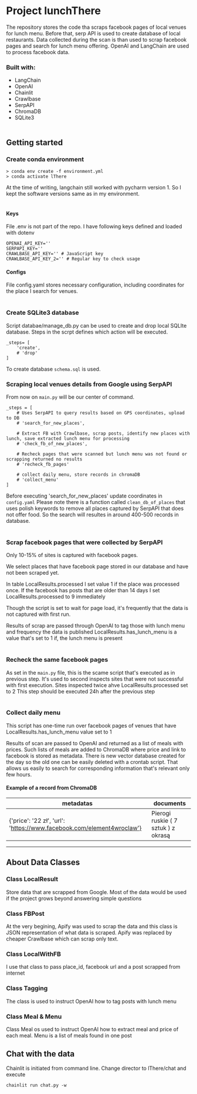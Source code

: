 # Project lunchThere

The repository stores the code tha scraps facebook pages of local venues
for lunch menu. Before that, serp API is used to create database 
of local restaurants. Data collected during the scan is than used
to scrap facebook pages and search for lunch menu offering.
OpenAI and LangChain are used to process facebook data.

### Built with:
- LangChain
- OpenAI
- Chainlit
- Crawlbase
- SerpAPI
- ChromaDB
- SQLite3
</br></br>


## Getting started

### Create conda environment

```
> conda env create -f environment.yml
> conda activate lThere
```
At the time of writing, langchain still worked with pycharm version 1.
So I kept the software versions same as in my environment.
</br></br>

#### Keys
File .env is not part of the repo. I have following keys defined and loaded with dotenv

```
OPENAI_API_KEY=''
SERPAPI_KEY=''
CRAWLBASE_API_KEY='' # JavaScript key
CRAWLBASE_API_KEY_2='' # Regular key to check usage
```

#### Configs
File config.yaml stores necessary configuration, including coordinates for
the place I search for venues.
</br></br>


### Create SQLite3 database
Script databae/manage_db.py can be used to create and drop local SQLIte database.
Steps in the scrpt defines which action will be executed.
```
_steps= [
    'create',
    # 'drop'
]
```
To create database `schema.sql` is used.

### Scraping local venues details from Google using SerpAPI
From now on `main.py` will be our center of command.

```commandline
_steps = [
    # Uses SerpAPI to query results based on GPS coordinates, upload to DB
    # 'search_for_new_places',

    # Extract FB with Crawlbase, scrap posts, identify new places with lunch, save extracted lunch menu for processing
    # 'check_fb_of_new_places',

    # Recheck pages that were scanned but lunch menu was not found or scrapping returned no results
    # 'recheck_fb_pages'

    # collect daily menu, store records in chromaDB
    # 'collect_menu'
]
```

Before executing 'search_for_new_places' update coordinates in `config.yaml`
Please note there is a function called `clean_db_of_places` that uses polish keywords
to remove all places captured by SerpAPI that does not offer food.
So the search will resultes in around 400-500 records in database.
</br></br>

### Scrap facebook pages that were collected by SerpAPI
Only 10-15% of sites is captured with facebook pages.

We select places that have facebook page stored in our database 
and have not been scraped yet.

In table LocalResults.processed I set value 1 if the place was processed once.
If the facebook has posts that are older than 14 days I set LocalResults.processed to 9 immediately

Though the script is set to wait for page load, it's frequently that
the data is not captured with first run.

Results of scrap are passed through OpenAI to tag those with lunch menu and frequency the data is published
LocalResults.has_lunch_menu is a value that's set to 1 if, the lunch menu is present
</br></br>

### Recheck the same facebook pages
As set in the `main.py` file, this is the scame script that's executed as in previous step.
It's used to second inspects sites that were not successful with first execution.
Sites inspected twice ahve LocalResults.processed set to 2
This step should be executed 24h after the previous step
</br></br>


### Collect daily menu
This script has one-time run over facebook pages of venues
that have LocalResults.has_lunch_menu value set to 1

Results of scan are passed to OpenAI and returned as a list of meals with prices.
Such lists of meals are added to ChromaDB where price and link to facebook is stored
as metadata. There is new vector database created for the day so the old one
can be easily deleted with a crontab script.
That allows us easily to search for corresponding information that's relevant only few hours.


#### Example of a record from ChromaDB
| metadatas | documents |
------------------------ | --------------------------------|
| {'price': '22 zł', 'url': 'https://www.facebook.com/element4wroclaw'} | Pierogi ruskie ( 7 sztuk ) z okrasą |
---------------------------------------------------------------------------------------------------------------


## About Data Classes

### Class LocalResult
Store data that are scrapped from Google. Most of the data would be used if the project grows beyond answering simple questions

### Class FBPost
At the very begining, Apify was used to scrap the data and this class is JSON representation of what data is scraped.
Apify was replaced by cheaper Crawlbase which can scrap only text.

### Class LocalWithFB
I use that class to pass place_id, facebook url and a post scrapped from internet

### Class Tagging
The class is used to instruct OpenAI how to tag posts with lunch menu

### Class Meal & Menu
Class Meal os used to instruct OpenAI how to extract meal and price of each meal.
Menu is a list of meals found in one post


## Chat with the data
Chainlit is initiated from command line. Change director to lThere/chat and execute
```commandline
chainlit run chat.py -w
```








